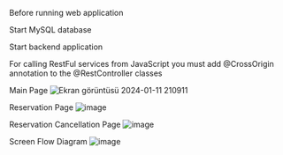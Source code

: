 Before running web application

Start MySQL database

Start backend application

For calling RestFul services from JavaScript you must add @CrossOrigin annotation to the @RestController classes


Main Page 
![Ekran görüntüsü 2024-01-11 210911](https://github.com/efsacaliskan/HotelManagementSystem/assets/100141705/319e27de-0eb8-484c-85fd-7074267d1070)

Reservation Page
![image](https://github.com/efsacaliskan/HotelManagementSystem/assets/100141705/74430654-d3b4-40e9-bf87-57fbbbbfc0e2)

Reservation Cancellation Page
![image](https://github.com/efsacaliskan/HotelManagementSystem/assets/100141705/733bc237-df1e-4f1f-b6cb-0ec505af1681)

Screen Flow Diagram
![image](https://github.com/efsacaliskan/HotelManagementSystem/assets/100141705/db3a5d18-ee4f-44f5-9296-36d87933303d)

